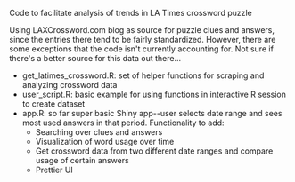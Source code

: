 Code to facilitate analysis of trends in LA Times crossword puzzle

Using LAXCrossword.com blog as source for puzzle clues and answers, since the entries there tend to be fairly standardized. However, there are some exceptions that the code isn't currently accounting for. Not sure if there's a better source for this data out there...

- get_latimes_crossword.R: set of helper functions for scraping and analyzing crossword data
- user_script.R: basic example for using functions in interactive R session to create dataset
- app.R: so far super basic Shiny app--user selects date range and sees most used answers in that period. Functionality to add:
  - Searching over clues and answers
  - Visualization of word usage over time
  - Get crossword data from two different date ranges and compare usage of certain answers
  - Prettier UI
